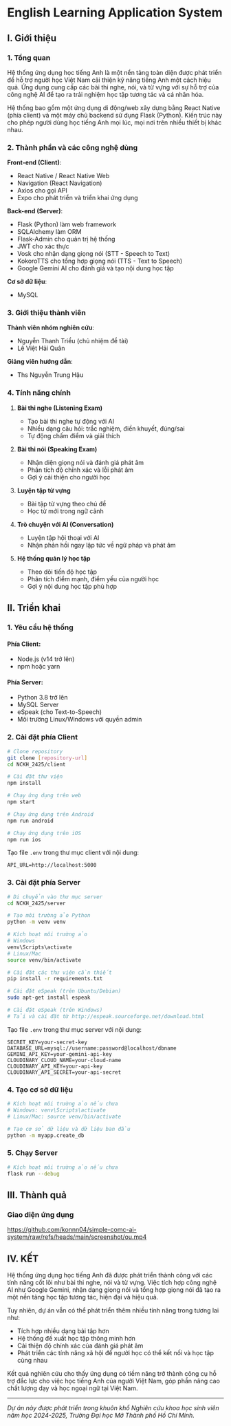 # English Learning Application System

## I. Giới thiệu

### 1. Tổng quan

Hệ thống ứng dụng học tiếng Anh là một nền tảng toàn diện được phát triển để hỗ trợ người học Việt Nam cải thiện kỹ năng tiếng Anh một cách hiệu quả. Ứng dụng cung cấp các bài thi nghe, nói, và từ vựng với sự hỗ trợ của công nghệ AI để tạo ra trải nghiệm học tập tương tác và cá nhân hóa.

Hệ thống bao gồm một ứng dụng di động/web xây dựng bằng React Native (phía client) và một máy chủ backend sử dụng Flask (Python). Kiến trúc này cho phép người dùng học tiếng Anh mọi lúc, mọi nơi trên nhiều thiết bị khác nhau.

### 2. Thành phần và các công nghệ dùng

**Front-end (Client)**:
- React Native / React Native Web
- Navigation (React Navigation)
- Axios cho gọi API
- Expo cho phát triển và triển khai ứng dụng

**Back-end (Server)**:
- Flask (Python) làm web framework
- SQLAlchemy làm ORM
- Flask-Admin cho quản trị hệ thống
- JWT cho xác thực
- Vosk cho nhận dạng giọng nói (STT - Speech to Text)
- KokoroTTS cho tổng hợp giọng nói (TTS - Text to Speech)
- Google Gemini AI cho đánh giá và tạo nội dung học tập

**Cơ sở dữ liệu**:
- MySQL

### 3. Giới thiệu thành viên

**Thành viên nhóm nghiên cứu**:
- Nguyễn Thanh Triều (chủ nhiệm đề tài)
- Lê Việt Hải Quân

**Giảng viên hướng dẫn**: 
- Ths Nguyễn Trung Hậu

### 4. Tính năng chính

1. **Bài thi nghe (Listening Exam)**
   - Tạo bài thi nghe tự động với AI
   - Nhiều dạng câu hỏi: trắc nghiệm, điền khuyết, đúng/sai
   - Tự động chấm điểm và giải thích

2. **Bài thi nói (Speaking Exam)**
   - Nhận diện giọng nói và đánh giá phát âm
   - Phân tích độ chính xác và lỗi phát âm
   - Gợi ý cải thiện cho người học

3. **Luyện tập từ vựng**
   - Bài tập từ vựng theo chủ đề
   - Học từ mới trong ngữ cảnh

4. **Trò chuyện với AI (Conversation)**
   - Luyện tập hội thoại với AI
   - Nhận phản hồi ngay lập tức về ngữ pháp và phát âm

5. **Hệ thống quản lý học tập**
   - Theo dõi tiến độ học tập
   - Phân tích điểm mạnh, điểm yếu của người học
   - Gợi ý nội dung học tập phù hợp

## II. Triển khai

### 1. Yêu cầu hệ thống

#### Phía Client:
- Node.js (v14 trở lên)
- npm hoặc yarn

#### Phía Server:
- Python 3.8 trở lên
- MySQL Server
- eSpeak (cho Text-to-Speech)
- Môi trường Linux/Windows với quyền admin

### 2. Cài đặt phía Client

```bash
# Clone repository
git clone [repository-url]
cd NCKH_2425/client

# Cài đặt thư viện
npm install

# Chạy ứng dụng trên web
npm start

# Chạy ứng dụng trên Android
npm run android

# Chạy ứng dụng trên iOS
npm run ios
```

Tạo file `.env` trong thư mục client với nội dung:

```
API_URL=http://localhost:5000
```

### 3. Cài đặt phía Server

```bash
# Di chuyển vào thư mục server
cd NCKH_2425/server

# Tạo môi trường ảo Python
python -m venv venv

# Kích hoạt môi trường ảo
# Windows
venv\Scripts\activate
# Linux/Mac
source venv/bin/activate

# Cài đặt các thư viện cần thiết
pip install -r requirements.txt

# Cài đặt eSpeak (trên Ubuntu/Debian)
sudo apt-get install espeak

# Cài đặt eSpeak (trên Windows)
# Tải và cài đặt từ http://espeak.sourceforge.net/download.html
```

Tạo file `.env` trong thư mục server với nội dung:

```
SECRET_KEY=your-secret-key
DATABASE_URL=mysql://username:password@localhost/dbname
GEMINI_API_KEY=your-gemini-api-key
CLOUDINARY_CLOUD_NAME=your-cloud-name
CLOUDINARY_API_KEY=your-api-key
CLOUDINARY_API_SECRET=your-api-secret
```

### 4. Tạo cơ sở dữ liệu

```bash
# Kích hoạt môi trường ảo nếu chưa
# Windows: venv\Scripts\activate
# Linux/Mac: source venv/bin/activate

# Tạo cơ sở dữ liệu và dữ liệu ban đầu
python -m myapp.create_db
```

### 5. Chạy Server

```bash
# Kích hoạt môi trường ảo nếu chưa
flask run --debug
```

## III. Thành quả

### Giao diện ứng dụng

https://github.com/konnn04/simple-comc-ai-system/raw/refs/heads/main/screenshot/ou.mp4

## IV. KẾT

Hệ thống ứng dụng học tiếng Anh đã được phát triển thành công với các tính năng cốt lõi như bài thi nghe, nói và từ vựng. Việc tích hợp công nghệ AI như Google Gemini, nhận dạng giọng nói và tổng hợp giọng nói đã tạo ra một nền tảng học tập tương tác, hiện đại và hiệu quả.

Tuy nhiên, dự án vẫn có thể phát triển thêm nhiều tính năng trong tương lai như:
- Tích hợp nhiều dạng bài tập hơn
- Hệ thống đề xuất học tập thông minh hơn
- Cải thiện độ chính xác của đánh giá phát âm
- Phát triển các tính năng xã hội để người học có thể kết nối và học tập cùng nhau

Kết quả nghiên cứu cho thấy ứng dụng có tiềm năng trở thành công cụ hỗ trợ đắc lực cho việc học tiếng Anh của người Việt Nam, góp phần nâng cao chất lượng dạy và học ngoại ngữ tại Việt Nam.

---

*Dự án này được phát triển trong khuôn khổ Nghiên cứu khoa học sinh viên năm học 2024-2025, Trường Đại học Mở Thành phố Hồ Chí Minh.*
